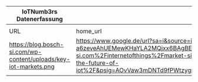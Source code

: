 |IoTNumb3rs Datenerfassung|||||||||||
| ---- | ---- | ---- | ---- | ---- | ---- | ---- | ---- | ---- | ---- | ---- |
||||||||||||
|URL|home_url|filename|device_class|device_count|market_class|market_volume|prognosis_year|publication_year|authorship_class|Dropbox folder|
|https://blog.bosch-si.com/wp-content/uploads/key-iot-markets.png|https://www.google.de/url?sa=i&source=images&cd=&ved=2ahUKEwjDr-a6zeveAhUEMewKHaYLA2MQjxx6BAgBEAI&url=https%3A%2F%2Fblog.bosch-si.com%2Finternetofthings%2Fmarket-size-and-connected-devices-wheres-the-future-of-iot%2F&psig=AOvVaw3mDNTd9fPWtzygpSZS0KPD&ust=1543099443908940|file14_key-iot-markets.png|generic IoT||revenue|5.96E+11|2022|2014|Blog|MariaMarg/20181124-0000|

